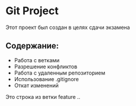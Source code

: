 # Git Project

Этот проект был создан в целях сдачи экзамена

## Содержание:
- Работа с ветками
- Разрешение конфликтов
- Работа с удаленным репозиторием
- Использование .gitignore
- Откат изменений


Это строка из ветки feature ..
